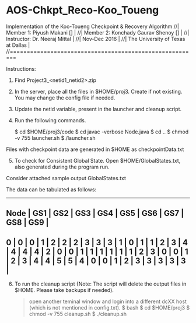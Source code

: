 # AOS-Chkpt_Reco-Koo_Toueng
Implementation of the Koo-Toueng Checkpoint &amp; Recovery Algorithm
//|     Member 1: Piyush Makani []              |
//|     Member 2: Konchady Gaurav Shenoy []     |
//|     Instructor: Dr. Neeraj Mittal                    |
//|     Nov-Dec 2016                                     |
//|     The University of Texas at Dallas                |
//========================================================

Instructions:

1. Find Project3_<netid1_netid2>.zip
2. In the server, place all the files in $HOME/proj3. Create if not existing. 
   You may change the config file if needed.
3. Update the netid variable, present in the launcher and cleanup script.
4. Run the following commands.

	$ cd $HOME/proj3/code
	$ cd javac -verbose Node.java 
	$ cd ..
	$ chmod -v 755 launcher.sh
	$./launcher.sh

Files with checkpoint data are generated in $HOME as checkpointData<Identifier>.txt
	
5. To check for Consistent Global State.
	Open $HOME/GlobalStates.txt, also generated during the program run.

Consider attached sample output GlobalStates.txt

The data can be tabulated as follows:

------------------------------------------------------------
Node | GS1 | GS2 | GS3 | GS4 | GS5 | GS6 | GS7 | GS8 | GS9 |
------------------------------------------------------------
  0  |  0  |  0  |  1  |  2  |  2  |  2  |  3  |  3  |  3  |
  1  |  0  |  1  |  1  |  2  |  3  |  4  |  4  |  4  |  4  |
  2  |  0  |  0  |  1  |  1  |  1  |  1  |  1  |  1  |  2  |
  3  |  0  |  0  |  1  |  2  |  3  |  4  |  4  |  5  |  5  |
  4  |  0  |  0  |  1  |  2  |  3  |  3  |  3  |  3  |  3  |
------------------------------------------------------------

  
6. To run the cleanup script {Note: The script will delete the output files in $HOME. Please take backups if needed).
	> open another teminal window and login into a different dcXX host (which is not mentioned in config.txt).
	> 	$ bash
		$ cd $HOME/proj3
		$ chmod -v 755 cleanup.sh
		$ ./cleanup.sh
